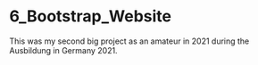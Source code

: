# 6_Bootstrap_Website

This was my second big project as an amateur in 2021 during the Ausbildung in Germany 2021.
